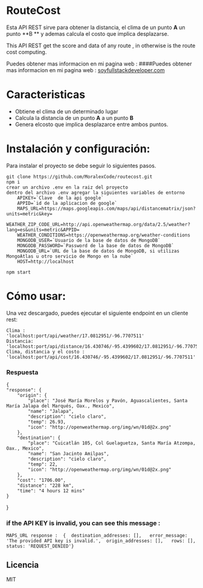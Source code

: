 # RouteCost

Esta API  REST sirve para obtener la distancia, el clima de un punto **A** un punto **B **  y ademas calcula el costo que implica desplazarse.

This API  REST get the score and data of any route , in otherwise is the route cost computing.

Puedes obtener mas informacion en mi pagina web :
####Puedes obtener mas informacion en mi pagina web : [soyfullstackdeveloper.com](https://soyfullstackdeveloper.com/)

# Caracteristicas

- Obtiene el clima de un determinado lugar
- Calcula la distancia de un punto **A** a un punto **B**
- Genera elcosto que implica desplazarce entre ambos puntos.

# Instalación y configuración:

Para instalar el proyecto se debe seguir lo siguientes pasos.

    git clone https://github.com/MoralexCode/routecost.git
    npm i
    crear un archivo .env en la raiz del proyecto
    dentro del archivo .env agregar la siguientes variables de entorno
        APIKEY=`Clave  de la api google`
        APPID=`id de la aplicacion de google`
        MAPS_URL=https://maps.googleapis.com/maps/api/distancematrix/json?units=metric&key=
        WEATHER_ZIP_CODE_URL=http://api.openweathermap.org/data/2.5/weather?lang=es&units=metric&APPID=
        WEATHER_CONDITIONS=https://openweathermap.org/weather-conditions
        MONGODB_USER=`Usuario de la base de datos de MongoDB`
        MONGODB_PASSWORD=`Password de la base de datos de MongoDB`
        MONGODB_URL=`URL de la base de datos de MongoDB, si utilizas MongoAtlas u otro servicio de Mongo en la nube`
        HOST=http://localhost

    npm start

# Cómo usar:

Una vez descargado, puedes ejecutar el siguiente endpoint en un cliente rest:

    Clima :
	'localhost:port/api/weather/17.0812951/-96.7707511'
	Distancia:
	'localhost:port/api/distance/16.430746/-95.4399602/17.0812951/-96.7707511'
	Clima, distancia y el costo :
	'localhost:port/api/cost/16.430746/-95.4399602/17.0812951/-96.7707511'

### Respuesta

    {
    "response": {
        "origin": {
            "place": "José María Morelos y Pavón, Aguascalientes, Santa María Jalapa del Marqués, Oax., Mexico",
            "name": "Jalapa",
            "description": "cielo claro",
            "temp": 26.93,
            "icon": "http://openweathermap.org/img/wn/01d@2x.png"
        },
        "destination": {
            "place": "Cuicatlán 105, Col Guelaguetza, Santa María Atzompa, Oax., Mexico",
            "name": "San Jacinto Amilpas",
            "description": "cielo claro",
            "temp": 22,
            "icon": "http://openweathermap.org/img/wn/01d@2x.png"
        },
        "cost": "1706.00",
        "distance": "228 km",
        "time": "4 hours 12 mins"
    }
}

### if the API KEY  is invalid, you can see this message :

    MAPS_URL response :  {  destination_addresses: [],   error_message: 'The provided API key is invalid.',  origin_addresses: [],   rows: [],  status: 'REQUEST_DENIED'}

## Licencia

MIT

